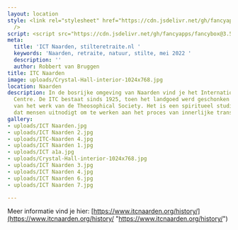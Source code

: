 ```yaml
---
layout: location
style: <link rel="stylesheet" href="https://cdn.jsdelivr.net/gh/fancyapps/fancybox@3.5.7/dist/jquery.fancybox.min.css"
  />
script: <script src="https://cdn.jsdelivr.net/gh/fancyapps/fancybox@3.5.7/dist/jquery.fancybox.min.js"></script>
meta:
  title: 'ICT Naarden, stilteretraite.nl '
  keywords: 'Naarden, retraite, natuur, stilte, mei 2022 '
  description: ''
  author: Robbert van Bruggen
title: ITC Naarden
image: uploads/Crystal-Hall-interior-1024x768.jpg
location: Naarden
description: In de bosrijke omgeving van Naarden vind je het International Theosophic
  Centre. De ITC bestaat sinds 1925, toen het landgoed werd geschonken ten behoeve
  van het werk van de Theosophical Society. Het is een spiritueel studie- en retraitecentrum
  dat mensen uitnodigt om te werken aan het proces van innerlijke transformatie.
gallery:
- uploads/ICT Naarden.jpg
- uploads/ICT Naarden 2.jpg
- uploads/ITC-Naarden 4.jpg
- uploads/ICT Naarden 1.jpg
- uploads/ICT a1a.jpg
- uploads/Crystal-Hall-interior-1024x768.jpg
- uploads/ICT Naarden 3.jpg
- uploads/ICT Naarden 4.jpg
- uploads/ICT Naarden 6.jpg
- uploads/ICT Naarden 7.jpg

---
```

Meer informatie vind je hier: [https://www.itcnaarden.org/history/](https://www.itcnaarden.org/history/ "https://www.itcnaarden.org/history/")